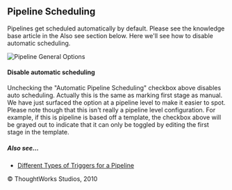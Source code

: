 
 

Pipeline Scheduling
-------------------

Pipelines get scheduled automatically by default. Please see the
knowledge base article in the Also see section below. Here we'll see how
to disable automatic scheduling.

![Pipeline General
Options](../resources/images/cruise/admin/pipeline_auto_schedule.png)

#### Disable automatic scheduling

Unchecking the "Automatic Pipeline Scheduling" checkbox above disables
auto scheduling. Actually this is the same as marking first stage as
manual. We have just surfaced the option at a pipeline level to make it
easier to spot. Please note though that this isn't really a pipeline
level configuration. For example, if this is pipeline is based off a
template, the checkbox above will be grayed out to indicate that it can
only be toggled by editing the first stage in the template.

##### Also see...

-   [Different Types of Triggers for a
    Pipeline](http://support.thoughtworks.com/entries/23291981)





© ThoughtWorks Studios, 2010

